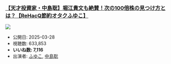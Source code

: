 ### [【天才投資家・中島聡】堀江貴文も絶賛！次の100倍株の見つけ方とは？【ReHacQ節約オタクふゆこ】](https://www.youtube.com/watch?v=9htq04ivwVU)
[![](https://img.youtube.com/vi/9htq04ivwVU/sddefault.jpg)](https://www.youtube.com/watch?v=9htq04ivwVU)
-   公開日: 2025-03-28
-   視聴数: 633,853
-   **いいね数: 7,116**
-   出演者: [ふゆこ](/rehacq_fan/people/ふゆこ "wikilink"), [中島聡](/rehacq_fan/people/中島聡 "wikilink")

